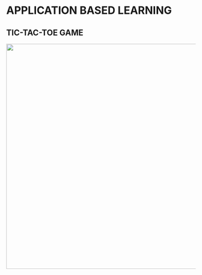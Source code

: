 # APPLICATION BASED LEARNING
## TIC-TAC-TOE GAME

<img src="https://user-images.githubusercontent.com/81605230/114263312-59139600-9a02-11eb-8708-47db2f03b7fc.png" width="1000" height="600">
